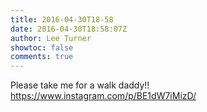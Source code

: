 ```yaml
---
title: 2016-04-30T18-58
date: 2016-04-30T18:58:07Z
author: Lee Turner
showtoc: false
comments: true
---
```


Please take me for a walk daddy!! https://www.instagram.com/p/BE1dW7iMizD/


